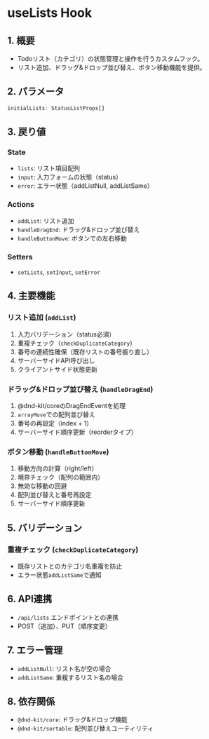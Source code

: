 # useLists Hook

## 1. 概要

- Todoリスト（カテゴリ）の状態管理と操作を行うカスタムフック。
- リスト追加、ドラッグ&ドロップ並び替え、ボタン移動機能を提供。

## 2. パラメータ

```typescript
initialLists: StatusListProps[]
```

## 3. 戻り値

### State
- `lists`: リスト項目配列
- `input`: 入力フォームの状態（status）
- `error`: エラー状態（addListNull, addListSame）

### Actions
- `addList`: リスト追加
- `handleDragEnd`: ドラッグ&ドロップ並び替え
- `handleButtonMove`: ボタンでの左右移動

### Setters
- `setLists`, `setInput`, `setError`

## 4. 主要機能

### リスト追加 (`addList`)
1. 入力バリデーション（status必須）
2. 重複チェック（`checkDuplicateCategory`）
3. 番号の連続性確保（既存リストの番号振り直し）
4. サーバーサイドAPI呼び出し
5. クライアントサイド状態更新

### ドラッグ&ドロップ並び替え (`handleDragEnd`)
1. @dnd-kit/coreのDragEndEventを処理
2. `arrayMove`での配列並び替え
3. 番号の再設定（index + 1）
4. サーバーサイド順序更新（reorderタイプ）

### ボタン移動 (`handleButtonMove`)
1. 移動方向の計算（right/left）
2. 境界チェック（配列の範囲内）
3. 無効な移動の回避
4. 配列並び替えと番号再設定
5. サーバーサイド順序更新

## 5. バリデーション

### 重複チェック (`checkDuplicateCategory`)
- 既存リストとのカテゴリ名重複を防止
- エラー状態`addListSame`で通知

## 6. API連携

- `/api/lists` エンドポイントとの連携
- POST（追加）、PUT（順序変更）

## 7. エラー管理

- `addListNull`: リスト名が空の場合
- `addListSame`: 重複するリスト名の場合

## 8. 依存関係

- `@dnd-kit/core`: ドラッグ&ドロップ機能
- `@dnd-kit/sortable`: 配列並び替えユーティリティ
